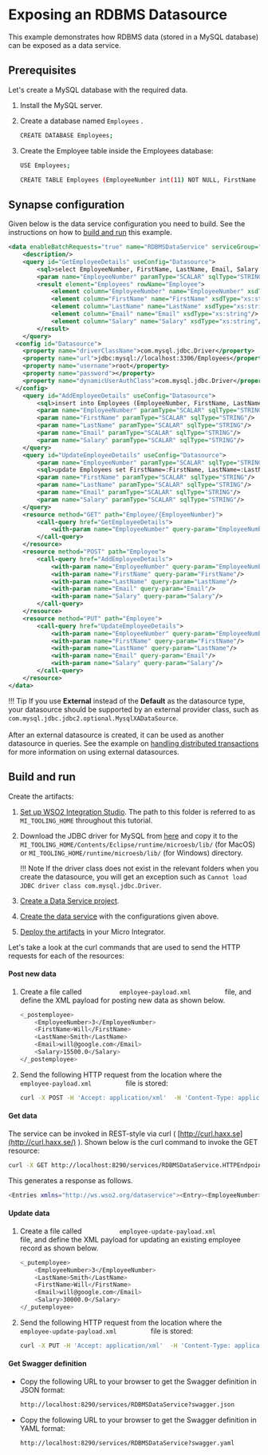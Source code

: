 # Exposing an RDBMS Datasource

This example demonstrates how RDBMS data (stored in a MySQL database) can be exposed as a data service.

## Prerequisites

Let's create a MySQL database with the required data.

1.  Install the MySQL server.
2.  Create a database named `Employees` .

    ```bash
    CREATE DATABASE Employees;
    ```

3.  Create the Employee table inside the Employees database:

    ```bash
    USE Employees;

    CREATE TABLE Employees (EmployeeNumber int(11) NOT NULL, FirstName varchar(255) NOT NULL, LastName varchar(255) DEFAULT NULL, Email varchar(255) DEFAULT NULL, Salary varchar(255));
    ```

## Synapse configuration
Given below is the data service configuration you need to build. See the instructions on how to [build and run](#build-and-run) this example.

```xml
<data enableBatchRequests="true" name="RDBMSDataService" serviceGroup="" serviceNamespace="">
    <description/>
    <query id="GetEmployeeDetails" useConfig="Datasource">
        <sql>select EmployeeNumber, FirstName, LastName, Email, Salary from Employees where EmployeeNumber=:EmployeeNumber</sql>
        <param name="EmployeeNumber" paramType="SCALAR" sqlType="STRING"/>
        <result element="Employees" rowName="Employee">
            <element column="EmployeeNumber" name="EmployeeNumber" xsdType="xs:string"/>
            <element column="FirstName" name="FirstName" xsdType="xs:string"/>
            <element column="LastName" name="LastName" xsdType="xs:string"/>
            <element column="Email" name="Email" xsdType="xs:string"/>
            <element column="Salary" name="Salary" xsdType="xs:string"/>
        </result>
    </query>
  <config id="Datasource">
    <property name="driverClassName">com.mysql.jdbc.Driver</property>
    <property name="url">jdbc:mysql://localhost:3306/Employees</property>
    <property name="username">root</property>
    <property name="password"></property>
    <property name="dynamicUserAuthClass">com.mysql.jdbc.Driver</property>
  </config>
    <query id="AddEmployeeDetails" useConfig="Datasource">
        <sql>insert into Employees (EmployeeNumber, FirstName, LastName, Email, Salary) values(:EmployeeNumber,:FirstName,:LastName,:Email,:Salary)</sql>
        <param name="EmployeeNumber" paramType="SCALAR" sqlType="STRING"/>
        <param name="FirstName" paramType="SCALAR" sqlType="STRING"/>
        <param name="LastName" paramType="SCALAR" sqlType="STRING"/>
        <param name="Email" paramType="SCALAR" sqlType="STRING"/>
        <param name="Salary" paramType="SCALAR" sqlType="STRING"/>
    </query>
    <query id="UpdateEmployeeDetails" useConfig="Datasource">
        <param name="EmployeeNumber" paramType="SCALAR" sqlType="STRING"/>
        <sql>update Employees set FirstName=:FirstName, LastName=:LastName, Email=:Email, Salary=:Salary where EmployeeNumber=:EmployeeNumber</sql>
        <param name="FirstName" paramType="SCALAR" sqlType="STRING"/>
        <param name="LastName" paramType="SCALAR" sqlType="STRING"/>
        <param name="Email" paramType="SCALAR" sqlType="STRING"/>
        <param name="Salary" paramType="SCALAR" sqlType="STRING"/>
    </query>
    <resource method="GET" path="Employee/{EmployeeNumber}">
        <call-query href="GetEmployeeDetails">
            <with-param name="EmployeeNumber" query-param="EmployeeNumber"/>
        </call-query>
    </resource>
    <resource method="POST" path="Employee">
        <call-query href="AddEmployeeDetails">
            <with-param name="EmployeeNumber" query-param="EmployeeNumber"/>
            <with-param name="FirstName" query-param="FirstName"/>
            <with-param name="LastName" query-param="LastName"/>
            <with-param name="Email" query-param="Email"/>
            <with-param name="Salary" query-param="Salary"/>
        </call-query>
    </resource>
    <resource method="PUT" path="Employee">
        <call-query href="UpdateEmployeeDetails">
            <with-param name="EmployeeNumber" query-param="EmployeeNumber"/>
            <with-param name="FirstName" query-param="FirstName"/>
            <with-param name="LastName" query-param="LastName"/>
            <with-param name="Email" query-param="Email"/>
            <with-param name="Salary" query-param="Salary"/>
        </call-query>
    </resource>
</data>
```

!!! Tip
    If you use **External** instead of the **Default** as the datasource type, your datasource should be supported by an external provider class, such as `com.mysql.jdbc.jdbc2.optional.MysqlXADataSource`.</br></br>
    After an external datasource is created, it can be used as another datasource in queries. See the example on [handling distributed transactions]({{base_path}}/integrate/examples/data_integration/distributed-trans-data-service) for more information on using external datasources.

## Build and run

Create the artifacts:

1. [Set up WSO2 Integration Studio]({{base_path}}/integrate/develop/installing-wso2-integration-studio). The path to this folder is referred to as `MI_TOOLING_HOME` throughout this tutorial.
2.  Download the JDBC driver for MySQL from [here](http://dev.mysql.com/downloads/connector/j/) and copy it to the `MI_TOOLING_HOME/Contents/Eclipse/runtime/microesb/lib/` (for MacOS) or 
`MI_TOOLING_HOME/runtime/microesb/lib/` (for Windows) directory. 

    !!! Note
        If the driver class does not exist in the relevant folders when you create the datasource, you will get an exception such as `Cannot load JDBC driver class com.mysql.jdbc.Driver`.
        
3. [Create a Data Service project]({{base_path}}/integrate/develop/create-data-services-configs).
4. [Create the data service]({{base_path}}/integrate/develop/creating-artifacts/data-services/creating-data-services) with the configurations given above.
5. [Deploy the artifacts]({{base_path}}/integrate/develop/deploy-artifacts) in your Micro Integrator. 

Let's take a look at the curl commands that are used to send the HTTP
requests for each of the resources:

#### Post new data

1.  Create a file called `           employee-payload.xml          `
    file, and define the XML payload for posting new data as shown
    below.

    ```bash
    <_postemployee>
        <EmployeeNumber>3</EmployeeNumber>
        <FirstName>Will</FirstName>
        <LastName>Smith</LastName>
        <Email>will@google.com</Email>
        <Salary>15500.0</Salary>
    </_postemployee>
    ```

2.  Send the following HTTP request from the location where the
    `           employee-payload.xml          ` file is stored:

    ```bash
    curl -X POST -H 'Accept: application/xml'  -H 'Content-Type: application/xml' --data "@employee-payload.xml" http://localhost:8290/services/RDBMSDataService/employee
    ```

#### Get data

The service can be invoked in REST-style via curl (
[http://curl.haxx.se](http://curl.haxx.se/) ). Shown below is the curl
command to invoke the GET resource:

```bash
curl -X GET http://localhost:8290/services/RDBMSDataService.HTTPEndpoint/Employee/3
```

This generates a response as follows.

```bash
<Entries xmlns="http://ws.wso2.org/dataservice"><Entry><EmployeeNumber>3</EmployeeNumber><FirstName>Will</FirstName><LastName>Smith</LastName><Email>will@google.com</Email><Salary>15500.0</Salary></Entry><Entry><EmployeeNumber>3</EmployeeNumber><FirstName>Will</FirstName><LastName>Smith</LastName><Email>will@google.com</Email><Salary>15500.0</Salary></Entry><Entry><EmployeeNumber>3</EmployeeNumber><FirstName>Will</FirstName><LastName>Smith</LastName><Email>will@google.com</Email><Salary>15500.0</Salary></Entry></Entries>
```

#### Update data

1.  Create a file called
    `           employee-update-payload.xml          ` file, and define
    the XML payload for updating an existing employee record as shown
    below.

    ```bash
    <_putemployee>
        <EmployeeNumber>3</EmployeeNumber>
        <LastName>Smith</LastName>
        <FirstName>Will</FirstName>
        <Email>will@google.com</Email>
        <Salary>30000.0</Salary>
    </_putemployee>
    ```

2.  Send the following HTTP request from the location where the
    `           employee-update-payload.xml          ` file is stored:

    ```bash
    curl -X PUT -H 'Accept: application/xml'  -H 'Content-Type: application/xml' --data "@employee-update-payload.xml" http://localhost:8290/services/RDBMSDataService/employee
    ```

#### Get Swagger definition

-   Copy the following URL to your browser to get the Swagger definition in JSON format:

    ```bash
    http://localhost:8290/services/RDBMSDataService?swagger.json
    ```

-   Copy the following URL to your browser to get the Swagger definition in YAML format:

    ```bash
    http://localhost:8290/services/RDBMSDataService?swagger.yaml
    ```
